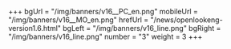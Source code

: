 +++
bgUrl = "/img/banners/v16__PC_en.png"
mobileUrl = "/img/banners/v16__MO_en.png"
hrefUrl = "/news/openlookeng-version1.6.html"
bgLeft = "/img/banners/v16_line.png"
bgRight = "/img/banners/v16_line.png"
number = "3"
weight =  3
+++